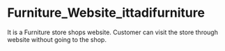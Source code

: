 # Furniture_Website_ittadifurniture
It is a Furniture store shops website. Customer can visit the store through website without going to the shop.
